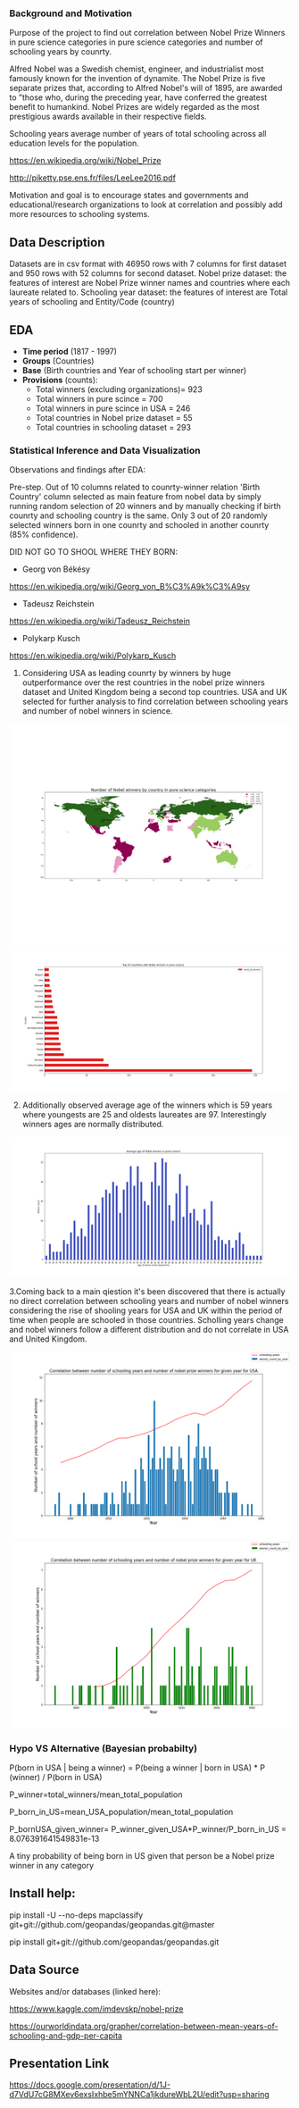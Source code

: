 ### Background and Motivation


Purpose of the project to find out correlation between Nobel Prize Winners in pure science categories in pure science categories and number of schooling years by counrty.

Alfred Nobel was a Swedish chemist, engineer, and industrialist most famously known for the invention of dynamite. 
The Nobel Prize is five separate prizes that, according to Alfred Nobel's will of 1895, are awarded to ”those who, during the preceding year, have conferred the greatest benefit to humankind.
Nobel Prizes are widely regarded as the most prestigious awards available in their respective fields.

Schooling years average number of years of total schooling across all education levels for the population.

https://en.wikipedia.org/wiki/Nobel_Prize

http://piketty.pse.ens.fr/files/LeeLee2016.pdf

Motivation and goal is to encourage states and governments and educational/research organizations to look at correlation and possibly add more resources to schooling systems.



## Data Description
Datasets are in csv format with 46950 rows with 7 columns for first dataset and 950 rows with 52 columns for second dataset. 
Nobel prize dataset: the features of interest are Nobel Prize winner names and countries where each laureate related to. 
Schooling year dataset: the features of interest are Total years of schooling and Entity/Code (country)



## EDA
+ **Time period** (1817 - 1997)
+ **Groups** (Countries)
+ **Base** (Birth countries and Year of schooling start per winner)
+ **Provisions** (counts):
    + Total winners (excluding organizations)= 923
    + Total winners in pure scince = 700
    + Total winners in pure scince in USA = 246 
    + Total countries in Nobel prize dataset = 55
    + Total countries in schooling dataset = 293
    
    








### Statistical Inference and  Data Visualization
Observations and findings after EDA:

Pre-step. Out of 10 columns related to counrty-winner relation 'Birth Country' column selected as main feature from nobel data by simply running random selection of 20 winners and by manually checking if birth counrty and schooling country is the same. Only 3 out of 20 randomly selected winners born in one counrty and schooled in another counrty (85% confidence).

DID NOT GO TO SHOOL WHERE THEY BORN:
- Georg von Békésy

https://en.wikipedia.org/wiki/Georg_von_B%C3%A9k%C3%A9sy

- Tadeusz Reichstein

https://en.wikipedia.org/wiki/Tadeusz_Reichstein

- Polykarp Kusch

https://en.wikipedia.org/wiki/Polykarp_Kusch

1. Considering USA as leading counrty by winners by huge outperformance over the rest countries in the nobel prize winners dataset and United Kingdom being a second top countries. USA and UK selected for further analysis to find correlation between schooling years and number of nobel winners in science. 

<img src="Number of Nobel winners by country in pure science categories.png" >
<img src="Top 20 Countries with Nobel winners in pure science.png" >

2. Additionally observed average age of the winners which is 59 years where youngests are 25 and oldests laureates are 97. Interestingly winners ages are normally distributed.

<img src="Average age of Nobel winners in pure science.png" >

3.Coming back to a main qiestion it's been discovered that there is actually no direct correlation between schooling years and number of nobel winners considering the rise of shooling years for USA and UK within the period of time when people are schooled in those countries. 
Scholling years change and nobel winners follow a different distribution and do not correlate in USA and United Kingdom.


<img src="Correlation between schooling and winners USA.png" >
<img src="Correlation between schooling and winners UK.png" >



### Hypo VS Alternative (Bayesian probabilty)

P(born in USA | being a winner) = P(being a winner | born in USA) * P (winner) / P(born in USA)

P_winner=total_winners/mean_total_population

P_born_in_US=mean_USA_population/mean_total_population

P_bornUSA_given_winner= P_winner_given_USA*P_winner/P_born_in_US = 8.076391641549831e-13

A tiny probability of being born in US given that person be a Nobel prize winner in any category











## Install help:
pip install -U --no-deps mapclassify git+git://github.com/geopandas/geopandas.git@master

pip install git+git://github.com/geopandas/geopandas.git


## Data Source 
Websites and/or databases (linked here): 

https://www.kaggle.com/imdevskp/nobel-prize

https://ourworldindata.org/grapher/correlation-between-mean-years-of-schooling-and-gdp-per-capita


## Presentation Link 

https://docs.google.com/presentation/d/1J-d7VdU7cG8MXev6exsIxhbe5mYNNCa1jkdureWbL2U/edit?usp=sharing

